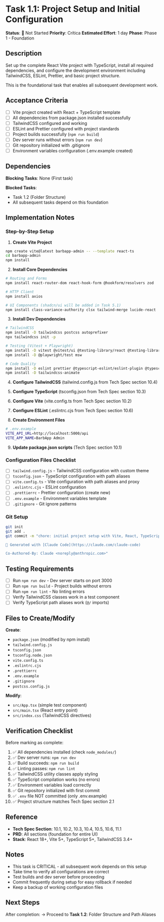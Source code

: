 # Task 1.1: Project Setup and Initial Configuration

**Status**: 🔵 Not Started
**Priority**: Crítica
**Estimated Effort**: 1 day
**Phase**: Phase 1 - Foundation

## Description

Set up the complete React Vite project with TypeScript, install all required dependencies, and configure the development environment including TailwindCSS, ESLint, Prettier, and basic project structure.

This is the foundational task that enables all subsequent development work.

## Acceptance Criteria

- [ ] Vite project created with React + TypeScript template
- [ ] All dependencies from package.json installed successfully
- [ ] TailwindCSS configured and working
- [ ] ESLint and Prettier configured with project standards
- [ ] Project builds successfully (`npm run build`)
- [ ] Dev server runs without errors (`npm run dev`)
- [ ] Git repository initialized with .gitignore
- [ ] Environment variables configuration (.env.example created)

## Dependencies

**Blocking Tasks**: None (First task)

**Blocked Tasks**:
- Task 1.2 (Folder Structure)
- All subsequent tasks depend on this foundation

## Implementation Notes

### Step-by-Step Setup

1. **Create Vite Project**
```bash
npm create vite@latest barbapp-admin -- --template react-ts
cd barbapp-admin
npm install
```

2. **Install Core Dependencies**
```bash
# Routing and Forms
npm install react-router-dom react-hook-form @hookform/resolvers zod

# HTTP Client
npm install axios

# UI Components (shadcn/ui will be added in Task 5.1)
npm install class-variance-authority clsx tailwind-merge lucide-react
```

3. **Install Dev Dependencies**
```bash
# TailwindCSS
npm install -D tailwindcss postcss autoprefixer
npx tailwindcss init -p

# Testing (Vitest + Playwright)
npm install -D vitest @vitest/ui @testing-library/react @testing-library/jest-dom @testing-library/user-event
npm install -D @playwright/test msw

# Code Quality
npm install -D eslint prettier @typescript-eslint/eslint-plugin @typescript-eslint/parser
npm install -D tailwindcss-animate
```

4. **Configure TailwindCSS** (tailwind.config.js from Tech Spec section 10.4)

5. **Configure TypeScript** (tsconfig.json from Tech Spec section 10.3)

6. **Configure Vite** (vite.config.ts from Tech Spec section 10.2)

7. **Configure ESLint** (.eslintrc.cjs from Tech Spec section 10.6)

8. **Create Environment Files**
```bash
# .env.example
VITE_API_URL=http://localhost:5000/api
VITE_APP_NAME=BarbApp Admin
```

9. **Update package.json scripts** (Tech Spec section 10.1)

### Configuration Files Checklist

- [ ] `tailwind.config.js` - TailwindCSS configuration with custom theme
- [ ] `tsconfig.json` - TypeScript configuration with path aliases
- [ ] `vite.config.ts` - Vite configuration with path aliases and proxy
- [ ] `.eslintrc.cjs` - ESLint configuration
- [ ] `.prettierrc` - Prettier configuration (create new)
- [ ] `.env.example` - Environment variables template
- [ ] `.gitignore` - Git ignore patterns

### Git Setup

```bash
git init
git add .
git commit -m "chore: initial project setup with Vite, React, TypeScript, TailwindCSS

🤖 Generated with [Claude Code](https://claude.com/claude-code)

Co-Authored-By: Claude <noreply@anthropic.com>"
```

## Testing Requirements

- [ ] Run `npm run dev` - Dev server starts on port 3000
- [ ] Run `npm run build` - Project builds without errors
- [ ] Run `npm run lint` - No linting errors
- [ ] Verify TailwindCSS classes work in a test component
- [ ] Verify TypeScript path aliases work (`@/` imports)

## Files to Create/Modify

**Create**:
- `package.json` (modified by npm install)
- `tailwind.config.js`
- `tsconfig.json`
- `tsconfig.node.json`
- `vite.config.ts`
- `.eslintrc.cjs`
- `.prettierrc`
- `.env.example`
- `.gitignore`
- `postcss.config.js`

**Modify**:
- `src/App.tsx` (simple test component)
- `src/main.tsx` (React entry point)
- `src/index.css` (TailwindCSS directives)

## Verification Checklist

Before marking as complete:

1. ✅ All dependencies installed (check `node_modules/`)
2. ✅ Dev server runs: `npm run dev`
3. ✅ Build succeeds: `npm run build`
4. ✅ Linting passes: `npm run lint`
5. ✅ TailwindCSS utility classes apply styling
6. ✅ TypeScript compilation works (no errors)
7. ✅ Environment variables load correctly
8. ✅ Git repository initialized with first commit
9. ✅ `.env` file NOT committed (only .env.example)
10. ✅ Project structure matches Tech Spec section 2.1

## Reference

- **Tech Spec Section**: 10.1, 10.2, 10.3, 10.4, 10.5, 10.6, 11.1
- **PRD**: All sections (foundation for entire UI)
- **Stack**: React 18+, Vite 5+, TypeScript 5+, TailwindCSS 3.4+

## Notes

- This task is CRITICAL - all subsequent work depends on this setup
- Take time to verify all configurations are correct
- Test builds and dev server before proceeding
- Commit frequently during setup for easy rollback if needed
- Keep a backup of working configuration files

## Next Steps

After completion:
→ Proceed to **Task 1.2**: Folder Structure and Path Aliases
